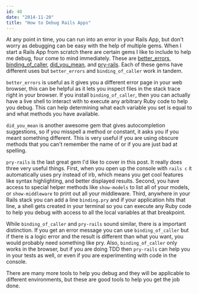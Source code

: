 ```yaml
---
id: 48
date: "2014-11-20"
title: "How to Debug Rails Apps"
---
```

At any point in time, you can run into an error in your Rails App, but don't worry as debugging can be easy with the help of multiple gems. When I start a Rails App from scratch there are certain gems I like to include to help me debug, four come to mind immediately. These are [better\_errors](https://github.com/charliesome/better_errors), [binding\_of\_caller](https://github.com/banister/binding_of_caller), [did\_you\_mean](https://github.com/yuki24/did_you_mean), and [pry-rails](https://github.com/rweng/pry-rails). Each of these gems have different uses but `better_errors` and `binding_of_caller` work in tandem.

`better_errors` is useful as it gives you a different error page in your web browser, this can be helpful as it lets you inspect files in the stack trace right in your browser. If you install `binding_of_caller`, then you can actually have a live shell to interact with to execute any arbitrary Ruby code to help you debug. This can help determining what each variable you set is equal to and what methods you have available.

`did_you_mean` is another awesome gem that gives autocompletion suggestions, so if you misspell a method or constant, it asks you if you meant something different. This is very useful if you are using obscure methods that you can't remember the name of or if you are just bad at spelling.

`pry-rails` is the last great gem I'd like to cover in this post. It really does three very useful things. First, when you open up the console with `rails c` it automatically uses pry instead of irb, which means you get cool features like syntax highlighting, and better displayed results. Second, you have access to special helper methods like `show-models` to list all of your models, or `show-middleware` to print out all your middleware. Third, anywhere in your Rails stack you can add a line `binding.pry` and if your application hits that line, a shell gets created in your terminal so you can execute any Ruby code to help you debug with access to all the local variables at that breakpoint.

While `binding_of_caller` and `pry-rails` sound similar, there is a important distinction. If you get an error message you can use `binding_of_caller` but if there is a logic error and the result is different than what you want, you would probably need something like pry. Also, `binding_of_caller` only works in the browser, but if you are doing TDD then `pry-rails` can help you in your tests as well, or even if you are experimenting with code in the console.

There are many more tools to help you debug and they will be applicable to different environments, but these are good tools to help you get the job done.